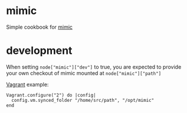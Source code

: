 mimic
===========
Simple cookbook for [mimic](1)

development
===========
When setting `node["mimic"]["dev"]` to true, you are
expected to provide your own checkout of mimic mounted
at `node["mimic"]["path"]`

[Vagrant](2) example:
```
Vagrant.configure("2") do |config|
  config.vm.synced_folder "/home/src/path", "/opt/mimic"
end
```

[1]: https://github.com/rackerlabs/mimic
[2]: https://www.vagrantup.com/

